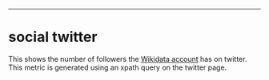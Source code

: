- - -
social twitter
====================

This shows the number of followers the [Wikidata account](https://twitter.com/Wikidata) has on twitter.
This metric is generated using an xpath query on the twitter page.